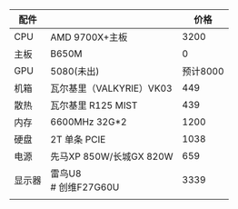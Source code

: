 
| 配件  |                     | 价格     |
| --- | ------------------- | ------ |
| CPU | AMD 9700X+主板        | 3200   |
| 主板  | B650M               | 0      |
| GPU | 5080(未出)            | 预计8000 |
| 机箱  | 瓦尔基里（VALKYRIE）VK03  | 449    |
| 散热  | 瓦尔基里 R125 MIST      | 439    |
| 内存  | 6600MHz 32G*2       | 1200   |
| 硬盘  | 2T 单条 PCIE          | 1038   |
| 电源  | 先马XP 850W/长城GX 820W | 659    |
| 显示器 | 雷鸟U8<br># 创维F27G60U | 3339   |
|     |                     |        |
